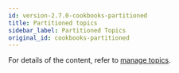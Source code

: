 ```yaml
---
id: version-2.7.0-cookbooks-partitioned
title: Partitioned topics
sidebar_label: Partitioned Topics
original_id: cookbooks-partitioned
---
```

For details of the content, refer to [manage topics](admin-api-topics.md).